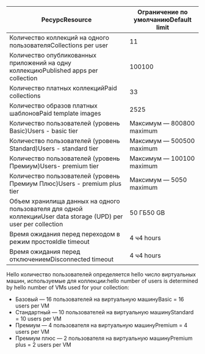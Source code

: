 
| <span data-ttu-id="34446-101">Ресурс</span><span class="sxs-lookup"><span data-stu-id="34446-101">Resource</span></span> | <span data-ttu-id="34446-102">Ограничение по умолчанию</span><span class="sxs-lookup"><span data-stu-id="34446-102">Default limit</span></span> |
| --- | --- |
| <span data-ttu-id="34446-103">Количество коллекций на одного пользователя</span><span class="sxs-lookup"><span data-stu-id="34446-103">Collections per user</span></span> |<span data-ttu-id="34446-104">1</span><span class="sxs-lookup"><span data-stu-id="34446-104">1</span></span> |
| <span data-ttu-id="34446-105">Количество опубликованных приложений на одну коллекцию</span><span class="sxs-lookup"><span data-stu-id="34446-105">Published apps per collection</span></span> |<span data-ttu-id="34446-106">100</span><span class="sxs-lookup"><span data-stu-id="34446-106">100</span></span> |
| <span data-ttu-id="34446-107">Количество платных коллекций</span><span class="sxs-lookup"><span data-stu-id="34446-107">Paid collections</span></span> |<span data-ttu-id="34446-108">3</span><span class="sxs-lookup"><span data-stu-id="34446-108">3</span></span> |
| <span data-ttu-id="34446-109">Количество образов платных шаблонов</span><span class="sxs-lookup"><span data-stu-id="34446-109">Paid template images</span></span> |<span data-ttu-id="34446-110">25</span><span class="sxs-lookup"><span data-stu-id="34446-110">25</span></span> |
| <span data-ttu-id="34446-111">Количество пользователей (уровень Basic)</span><span class="sxs-lookup"><span data-stu-id="34446-111">Users - basic tier</span></span> |<span data-ttu-id="34446-112">Максимум — 800</span><span class="sxs-lookup"><span data-stu-id="34446-112">800 maximum</span></span> |
| <span data-ttu-id="34446-113">Количество пользователей (уровень Standard)</span><span class="sxs-lookup"><span data-stu-id="34446-113">Users - standard tier</span></span> |<span data-ttu-id="34446-114">Максимум — 500</span><span class="sxs-lookup"><span data-stu-id="34446-114">500 maximum</span></span> |
| <span data-ttu-id="34446-115">Количество пользователей (уровень Премиум)</span><span class="sxs-lookup"><span data-stu-id="34446-115">Users- premium tier</span></span> |<span data-ttu-id="34446-116">Максимум — 100</span><span class="sxs-lookup"><span data-stu-id="34446-116">100 maximum</span></span> |
| <span data-ttu-id="34446-117">Количество пользователей (уровень Премиум Плюс)</span><span class="sxs-lookup"><span data-stu-id="34446-117">Users - premium plus tier</span></span> |<span data-ttu-id="34446-118">Максимум — 50</span><span class="sxs-lookup"><span data-stu-id="34446-118">50 maximum</span></span> |
| <span data-ttu-id="34446-119">Объем хранилища данных на одного пользователя для одной коллекции</span><span class="sxs-lookup"><span data-stu-id="34446-119">User data storage (UPD) per user per collection</span></span> |<span data-ttu-id="34446-120">50 ГБ</span><span class="sxs-lookup"><span data-stu-id="34446-120">50 GB</span></span> |
| <span data-ttu-id="34446-121">Время ожидания перед переходом в режим простоя</span><span class="sxs-lookup"><span data-stu-id="34446-121">Idle timeout</span></span> |<span data-ttu-id="34446-122">4 ч</span><span class="sxs-lookup"><span data-stu-id="34446-122">4 hours</span></span> |
| <span data-ttu-id="34446-123">Время ожидания перед отключением</span><span class="sxs-lookup"><span data-stu-id="34446-123">Disconnected timeout</span></span> |<span data-ttu-id="34446-124">4 ч</span><span class="sxs-lookup"><span data-stu-id="34446-124">4 hours</span></span> |

<span data-ttu-id="34446-125">Hello количество пользователей определяется hello число виртуальных машин, используемые для коллекции:</span><span class="sxs-lookup"><span data-stu-id="34446-125">hello number of users is determined by hello number of VMs used for your collection:</span></span>

* <span data-ttu-id="34446-126">Базовый — 16 пользователей на виртуальную машину</span><span class="sxs-lookup"><span data-stu-id="34446-126">Basic = 16 users per VM</span></span>
* <span data-ttu-id="34446-127">Стандартный — 10 пользователей на виртуальную машину</span><span class="sxs-lookup"><span data-stu-id="34446-127">Standard = 10 users per VM</span></span>
* <span data-ttu-id="34446-128">Премиум — 4 пользователя на виртуальную машину</span><span class="sxs-lookup"><span data-stu-id="34446-128">Premium = 4 users per VM</span></span>
* <span data-ttu-id="34446-129">Премиум плюс — 2 пользователя на виртуальную машину</span><span class="sxs-lookup"><span data-stu-id="34446-129">Premium plus = 2 users per VM</span></span>

